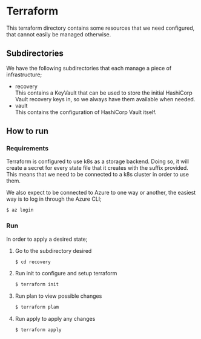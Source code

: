 # Terraform
This terraform directory contains some resources that we need configured, that cannot easily be managed otherwise.  

## Subdirectories
We have the following subdirectories that each manage a piece of infrastructure;  
- recovery  
This contains a KeyVault that can be used to store the initial HashiCorp Vault recovery keys in, so we always have them available when needed.  
- vault  
This contains the configuration of HashiCorp Vault itself.  

## How to run
### Requirements
Terraform is configured to use k8s as a storage backend. Doing so, it will create a secret for every state file that it creates with the suffix provided.  
This means that we need to be connected to a k8s cluster in order to use them.  

We also expect to be connected to Azure to one way or another, the easiest way is to log in through the Azure CLI;  
```bash
$ az login
```

### Run
In order to apply a desired state;
1. Go to the subdirectory desired
    ```bash
    $ cd recovery  
    ```
2. Run init to configure and setup terraform
    ```bash
    $ terraform init  
    ```
3. Run plan to view possible changes
    ```bash
    $ terraform plam  
    ```
4. Run apply to apply any changes
    ```bash
    $ terraform apply  
    ```